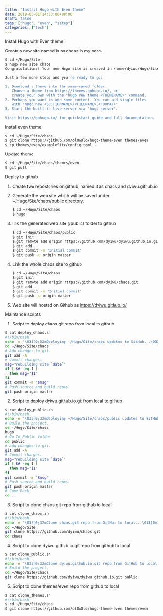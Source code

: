 ```yaml
---
title: "Install Hugo with Even theme"
date: 2019-05-01T14:53:00+08:00
draft: false
tags: ["hugo", "even", "setup"]
categories: ["tech"]
---
```


Install Hugo with Even theme

Create a new site named is as chaos in my case.
```bash
$ cd ~/Hugo/Site
$ hugo new site chaos
Congratulations! Your new Hugo site is created in /home/dyiwu/Hugo/Site/chaos.

Just a few more steps and you're ready to go:

1. Download a theme into the same-named folder.
   Choose a theme from https://themes.gohugo.io/, or
   create your own with the "hugo new theme <THEMENAME>" command.
2. Perhaps you want to add some content. You can add single files
   with "hugo new <SECTIONNAME>/<FILENAME>.<FORMAT>".
3. Start the built-in live server via "hugo server".

Visit https://gohugo.io/ for quickstart guide and full documentation.
```

Install even theme
```bash
$ cd ~/Hugo/Site/chaos
$ git clone https://github.com/olOwOlo/hugo-theme-even themes/even
$ cp themes/even/exampleSite/config.toml .
```

Update theme
```bash
$ cd ~/Hugo/Site/chaos/themes/even
$ git pull
```
Deploy to github

1. Create two repostories on github, named it as chaos and dyiwu.github.io
2. Generate the web site which will be saved under ~/Hugo/Site/chaos/public directory.

    ```bash
    $ cd ~/Hugo/Site/chaos
    $ hugo
    ```
3. link the generated web site (/public) folder to github
    ```bash
    $ cd ~/Hugo/Site/chaos/public
    $ git init
    $ git remote add origin https://github.com/dyiwu/dyiwu.github.io.git
    $ git add .
    $ git commit -m "Initial commit"
    $ git push -u origin master
    ```
4.  Link the whole chaos site to github
    ```bash
    $ cd ~/Hugo/Site/chaos
    $ git init
    $ git remote add origin https://github.com/dyiwu/chaos.git
    $ git add .
    $ git commit -m "Initial commit"
    $ git push -u origin master
    ```
5. Web site will hosted on Github as https://dyiwu.github.io/

Maintance scripts

1.  Script to deploy chaos.git repo from local to github
```bash
$ cat deploy_chaos.sh 
#!/bin/bash
echo -e "\033[0;32mDeploying ~/Hugo/Site/chaos updates to GitHub...\033[0m"
cd ~/Hugo/Site/chaos
# Add changes to git.
git add -A
# Commit changes.
msg="rebuilding site `date`"
if [ $# -eq 1 ]
  then msg="$1"
fi
git commit -m "$msg"
# Push source and build repos.
git push origin master
```
2.  Script to deploy dyiwu.github.io.git from local to github
```bash
$ cat deploy_public.sh
#!/bin/bash
echo -e "\033[0;32mDeploying ~/Hugo/Site/chaos/public updates to GitHub...\033[0m"
# Build the project.
cd ~/Hugo/Site/chaos
hugo
# Go To Public folder
cd public
# Add changes to git.
git add -A
# Commit changes.
msg="rebuilding site `date`"
if [ $# -eq 1 ]
  then msg="$1"
fi
git commit -m "$msg"
# Push source and build repos.
git push origin master
# Come Back
cd ..
```

3.  Script to clone chaos.git repo from github to local
```bash
$ cat clone_chaos.sh 
#!/bin/bash
echo -e "\033[0;32mClone chaos.git repo from GitHub to local...\033[0m"
cd ~/Hugo/Site
git clone https://github.com/dyiwu/chaos.git
cd chaos
```

4. Script to clone dyiwu.github.io.git repo from github to local
```bash
$ cat clone_public.sh 
#!/bin/bash
echo -e "\033[0;32mClone dyiwu.github.io.git repo from GitHub to local...\033[0m"
# Build the project.
cd ~/Hugo/Site/chaos
git clone https://github.com/dyiwu/dyiwu.github.io.git public
```

5. Script to clone themes/even repo from github to local
```bash
$ cat clone_themes.sh 
#!/bin/bash
$ cd ~/Hugo/Site/chaos
$ git clone https://github.com/olOwOlo/hugo-theme-even themes/even
```
